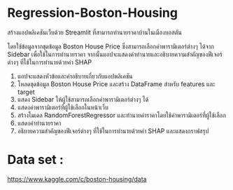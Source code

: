 # Regression-Boston-Housing
สร้างแอปพลิเคชันเว็บด้วย Streamlit ที่สามารถทำนายราคาบ้านในเมืองบอสตัน

โดยใช้ข้อมูลจากชุดข้อมูล Boston House Price 
ซึ่งสามารถเลือกค่าพารามิเตอร์ต่างๆ ได้จาก Sidebar เพื่อใช้ในการทำนายราคา 
จากนั้นแอปจะแสดงค่าทำนายและอธิบายความสำคัญของฟีเจอร์ต่างๆ ที่ใช้ในการทำนายด้วยค่า SHAP  


1. แอปจะแสดงหัวข้อและคำอธิบายเกี่ยวกับแอปพลิเคชัน
2. โหลดชุดข้อมูล Boston House Price และสร้าง DataFrame สำหรับ features และ target
3. แสดง Sidebar ให้ผู้ใช้สามารถเลือกค่าพารามิเตอร์ต่างๆ ได้
4. แสดงค่าพารามิเตอร์ที่ผู้ใช้เลือกในหน้าเว็บ
5. สร้างโมเดล RandomForestRegressor และทำนายค่าราคาโดยใช้ค่าพารามิเตอร์ที่ผู้ใช้เลือก
6. แสดงค่าทำนายราคา
7. อธิบายความสำคัญของฟีเจอร์ต่างๆ ที่ใช้ในการทำนายด้วยค่า SHAP และแสดงกราฟสรุป

# Data set :
https://www.kaggle.com/c/boston-housing/data
